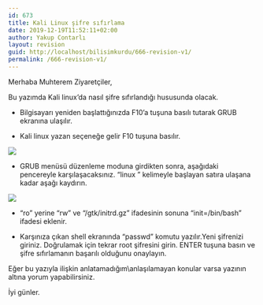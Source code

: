 ```yaml
---
id: 673
title: Kali Linux şifre sıfırlama
date: 2019-12-19T11:52:11+02:00
author: Yakup Contarlı
layout: revision
guid: http://localhost/bilisimkurdu/666-revision-v1/
permalink: /666-revision-v1/
---
```

Merhaba Muhterem Ziyaretçiler,

Bu yazımda Kali linux&#8217;da nasıl şifre sıfırlandığı hususunda olacak.

<!--more-->

  * Bilgisayarı yeniden başlattığınızda F10&#8217;a tuşuna basılı tutarak GRUB ekranına ulaşılır.

  * Kali linux yazan seçeneğe gelir F10 tuşuna basılır.<figure class="wp-block-image size-large">

![](https://linuxconfig.org/images/02-how-to-reset-root-password-kali-linux.png) </figure> 

  * GRUB menüsü düzenleme moduna girdikten sonra, aşağıdaki pencereyle karşılaşacaksınız. &#8220;linux &#8221; kelimeyle başlayan satıra ulaşana kadar aşağı kaydırın.<figure class="wp-block-image size-large">

![](https://linuxconfig.org/images/03-how-to-reset-root-password-kali-linux.png) </figure> 

  * &#8220;ro&#8221; yerine &#8220;rw&#8221; ve &#8220;/gtk/initrd.gz&#8221; ifadesinin sonuna &#8220;init=/bin/bash&#8221; ifadesi eklenir.

  * Karşınıza çıkan shell ekranında &#8220;passwd&#8221; komutu yazılır.Yeni şifrenizi giriniz. Doğrulamak için tekrar root şifresini girin. ENTER tuşuna basın ve şifre sıfırlamanın başarılı olduğunu onaylayın.

Eğer bu yazıyla ilişkin anlatamadığım\anlaşılamayan konular varsa yazının altına yorum yapabilirsiniz.

İyi günler.